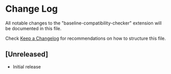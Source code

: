# Change Log

All notable changes to the "baseline-compatibility-checker" extension will be documented in this file.

Check [Keep a Changelog](http://keepachangelog.com/) for recommendations on how to structure this file.

## [Unreleased]

- Initial release